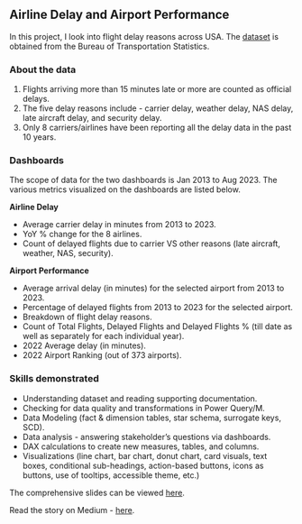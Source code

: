 ## Airline Delay and Airport Performance

In this project, I look into flight delay reasons across USA. The [dataset](https://www.transtats.bts.gov/ot_delay/OT_DelayCause1.asp?20=E) is obtained from the Bureau of Transportation Statistics. 

### About the data

 1. Flights arriving more than 15 minutes late or more are counted as official delays.
 2. The five delay reasons include - carrier delay, weather delay, NAS delay, late aircraft delay, and security delay.
 3. Only 8 carriers/airlines have been reporting all the delay data in the past 10 years.

### Dashboards

The scope of data for the two dashboards is Jan 2013 to Aug 2023. The various metrics visualized on the dashboards are listed below.

**Airline Delay**
	
 - Average carrier delay in minutes from 2013 to 2023.
 - YoY % change for the 8 airlines.
- Count of delayed flights due to carrier VS other reasons (late aircraft, weather, NAS, security).

	
**Airport Performance**

 - Average arrival delay (in minutes) for the selected airport from 2013 to 2023.
 - Percentage of delayed flights from 2013 to 2023 for the selected airport.
 - Breakdown of flight delay reasons.
- Count of Total Flights, Delayed Flights and Delayed Flights % (till date as well as separately for each individual year).
- 2022 Average delay (in minutes).
- 2022 Airport Ranking (out of 373 airports). 

### Skills demonstrated

 - Understanding dataset and reading supporting documentation.
 - Checking for data quality and transformations in Power Query/M.
 - Data Modeling (fact & dimension tables, star schema, surrogate keys, SCD).
 - Data analysis - answering stakeholder’s questions via dashboards.
 - DAX calculations to create new measures, tables, and columns. 
 - Visualizations (line chart, bar chart, donut chart, card visuals, text boxes, conditional sub-headings, action-based buttons, icons as buttons, use of tooltips, accessible theme, etc.) 

The comprehensive slides can be viewed [here](https://github.com/sarthakgirdhar/Personal-Projects/blob/master/Airline%20Delays%20and%20Airport%20Performance/Presentation%20slides.pdf). 

Read the story on Medium - [here](https://ask-data.medium.com/a-look-into-flight-delay-across-usa-bf6ee6727211).
